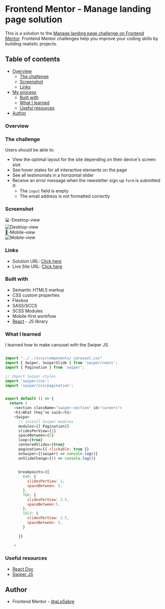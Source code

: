 # Frontend Mentor - Manage landing page solution

This is a solution to the [Manage landing page challenge on Frontend Mentor](https://www.frontendmentor.io/challenges/manage-landing-page-SLXqC6P5). Frontend Mentor challenges help you improve your coding skills by building realistic projects. 

## Table of contents

- [Overview](#overview)
  - [The challenge](#the-challenge)
  - [Screenshot](#screenshot)
  - [Links](#links)
- [My process](#my-process)
  - [Built with](#built-with)
  - [What I learned](#what-i-learned)
  - [Useful resources](#useful-resources)
- [Author](#author)


### Overview

### The challenge

Users should be able to:

- View the optimal layout for the site depending on their device's screen size
- See hover states for all interactive elements on the page
- See all testimonials in a horizontal slider
- Receive an error message when the newsletter sign up `form` is submitted if:
  - The `input` field is empty
  - The email address is not formatted correctly

### Screenshot

💻-Desktop-view
<br/>
![Desktop-view]("./gifs/desktop.gif")
<br/>
📱-Mobile-view
<br/>
![Mobile-view]("./gifs/mobile.gif")


### Links

- Solution URL: [Click here](https://github.com/aLpSabre/manage-landing-page)
- Live Site URL: [Click here](https://alpsabre.github.io/manage-landing-page/)

### Built with

- Semantic HTML5 markup
- CSS custom properties
- Flexbox
- SASS/SCCS 
- SCSS Modules
- Mobile-first workflow
- [React](https://reactjs.org/) - JS library


### What I learned

I learned how to make carousel with the Swiper JS.

```js

import "../../scss/components/_carousel.css"
import { Swiper, SwiperSlide } from 'swiper/react';
import { Pagination } from 'swiper';

// Import Swiper styles
import 'swiper/css';
import 'swiper/css/pagination';


export default () => {
  return (
    <section className="swiper-section" id="careers">
    <h1>What they’ve said</h1>
    <Swiper
      // install Swiper modules
      modules={[ Pagination]}
      slidesPerView={1}
      spaceBetween={5}
      loop={true}
      centeredSlides={true}
      pagination={{ clickable: true }}
      onSwiper={(swiper) => console.log()}
      onSlideChange={() => console.log()}
 
  	
      breakpoints={{
        640: {
          slidesPerView: 2,
          spaceBetween: 5,
        },
        768: {
          slidesPerView: 2.5,
          spaceBetween:5,
        },
        1023: {
          slidesPerView: 2.5,
          spaceBetween: 5,
        }
      
      }}
   
    >
```

### Useful resources

- [React Doc](https://reactjs.org/docs/getting-started.html) 
- [Swiper JS](https://swiperjs.com/) 


## Author

- Frontend Mentor - [@aLpSabre](https://www.frontendmentor.io/profile/yourusername)


